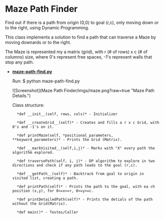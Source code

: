 # Maze Path Finder
Find out if there is a path from origin (0,0) to goal (r,c), only moving down or to the right, using Dynamic Programming.

This class implements a solution to find a path that can traverse a Maze by moving downards or to the right.

The Maze is represented my a matrix (grid), with r (# of rows) x c (# of columns) size, where 0's represent free spaces, -1's
represent walls that stop any path.

- **[maze-path-find.py](/maze-path-find.py)**

   Run: $ python maze-path-find.py

   ![Screenshot](Maze Path Finder/imgs/maze.png?raw=true "Maze Path Details.")

   Class structure:

        *def __init__(self, rows, cols)* - Initializer

        *def __createGrid__(self)* - Creates and fills a r x c Grid, with 0's and -1's on it.

        *def printMaze(self, *positional_parameters, **keyword_parameters)* - Prints the Grid (Matrix).

        *def __markVisited__(self,i,j)* - Marks with "X" every path the algorithm explored.

        *def traversePath(self, i, j)* - DP algorithm to explore in two directions and check if any path leads to the goal (r,c).

        *def __getPath__(self)* - Backtrack from goal to origin in visited list, creating a path.

        *def printPath(self)* - Prints the path to the goal, with ea ch position (x,y), for 0<=x<=r, 0<=y<=c.

        *def printDetailedPath(self)* - Prints the detials of the path without the Grid(Matrix).

        *def main()* - Testes/Caller
